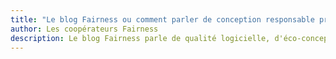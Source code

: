 ```yaml
---
title: "Le blog Fairness ou comment parler de conception responsable projets Web et mobiles"
author: Les coopérateurs Fairness
description: Le blog Fairness parle de qualité logicielle, d'éco-conception et d'expérience utilisateur (UX), de limiter les gâchis à travers le Lean et l'agile et de tout ce qu'on aime bien dans notre métier et ailleurs.
---
```

